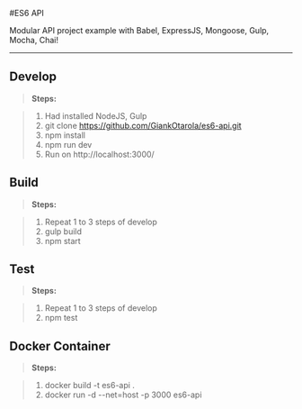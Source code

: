 #ES6 API

Modular API project example with Babel, ExpressJS, Mongoose, Gulp, Mocha, Chai!


----------


Develop
-------------

> **Steps:**

> 1. Had installed NodeJS, Gulp
> 2. git clone https://github.com/GiankOtarola/es6-api.git
> 3. npm install
> 4. npm run dev
> 5. Run on http://localhost:3000/



Build
-------------------

> **Steps:**

> 1. Repeat 1 to 3 steps of develop
> 2. gulp build
> 3. npm start

Test
-------------------

> **Steps:**

> 1. Repeat 1 to 3 steps of develop
> 2. npm test

Docker Container
-------------------

> **Steps:**

> 1. docker build -t es6-api .
> 2. docker run -d --net=host -p 3000 es6-api

